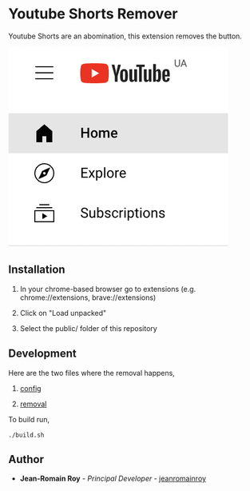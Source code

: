 # Youtube Shorts Remover

Youtube Shorts are an abomination, this extension removes the button. 

![preview](./public/assets/preview.png)


## Installation

1. In your chrome-based browser go to extensions (e.g. chrome://extensions, brave://extensions)

2. Click on "Load unpacked"

3. Select the public/ folder of this repository


## Development

Here are the two files where the removal happens, 

1. [config](./src/config.js)

2. [removal](./src/remover.js)


To build run, 

    ./build.sh


## Author

* **Jean-Romain Roy** - *Principal Developer* - [jeanromainroy](https://github.com/jeanromainroy)

